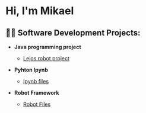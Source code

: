 <h1>Hi, I'm Mikael</a></h1>

<h2>👨‍💻 Software Development Projects:</h2>

- <b>Java programming project</b>
  - [Lejos robot project](https://github.com/MikaelR1/JavaRobotCode)
- <b>Pyhton Ipynb</b>
  - [Ipynb files](https://github.com/MikaelR1/Ipynb)

- <b>Robot Framework</b>
  - [Robot Files](https://github.com/MikaelR1/RobotFiles)
  


<!--
<h2> 🤳 Connect with me:</h2>

[<img align="left" alt="Mikael Rokkanen | LinkedIn" width="22px" src="https://cdn.jsdelivr.net/npm/simple-icons@v3/icons/linkedin.svg" />][linkedin]
[<img align="left" alt="Mikael Rokkanen | Instagram" width="22px" src="https://cdn.jsdelivr.net/npm/simple-icons@v3/icons/instagram.svg" />][instagram]



[instagram]: https://www.instagram.com
[linkedin]: (https://www.linkedin.com/in/mikael-rokkanen/)
-->
<!--


Here are some ideas to get you started:

- 🔭 I’m currently working on ...
- 🌱 I’m currently learning ...
- 👯 I’m looking to collaborate on ...
- 🤔 I’m looking for help with ...
- 💬 Ask me about ...
- 📫 How to reach me: ...
- 😄 Pronouns: ...
- ⚡ Fun fact: ...
-->

